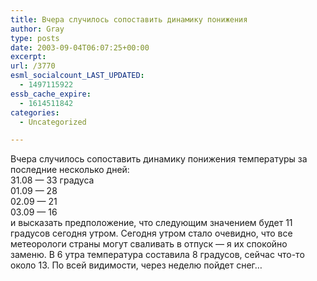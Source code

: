 ```yaml
---
title: Вчера случилось сопоставить динамику понижения
author: Gray
type: posts
date: 2003-09-04T06:07:25+00:00
excerpt:
url: /3770
esml_socialcount_LAST_UPDATED:
  - 1497115922
essb_cache_expire:
  - 1614511842
categories:
  - Uncategorized

---
```








Вчера случилось сопоставить динамику понижения температуры за последние несколько дней:  
31.08 &#8212; 33 градуса  
01.09 &#8212; 28  
02.09 &#8212; 21  
03.09 &#8212; 16  
и высказать предположение, что следующим значением будет 11 градусов сегодня утром. Сегодня утром стало очевидно, что все метеорологи страны могут сваливать в отпуск &#8212; я их спокойно заменю. В 6 утра температура составила 8 градусов, сейчас что-то около 13. По всей видимости, через неделю пойдет снег&#8230;